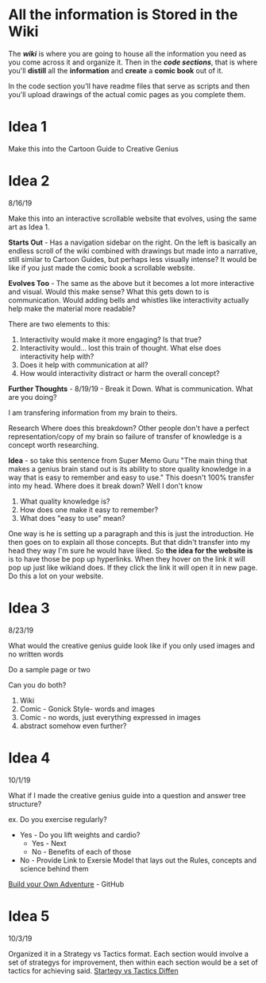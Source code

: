 # All the information is Stored in the Wiki

The _**wiki**_ is where you are going to house all the information you need as you come across it and organize it. Then in the _**code sections**_, that is where you'll **distill** all the **information** and **create** a **comic book** out of it. 

In the code section you'll have readme files that serve as scripts and then you'll upload drawings of the actual comic pages as you complete them.

# Idea 1

Make this into the Cartoon Guide to Creative Genius

# Idea 2  
8/16/19

Make this into an interactive scrollable website that evolves, using the same art as Idea 1. 

**Starts Out** - Has a navigation sidebar on the right. On the left is basically an endless scroll of the wiki combined with drawings but made into a narrative, still similar to Cartoon Guides, but perhaps less visually intense? It would be like if you just made the comic book a scrollable website. 

**Evolves Too** - The same as the above but it becomes a lot more interactive and visual. Would this make sense? What this gets down to is communication. Would adding bells and whistles like interactivity actually help make the material more readable? 

There are two elements to this: 
1. Interactivity would make it more engaging? Is that true? 
2. Interactivity would... lost this train of thought. What else does interactivity help with? 
3. Does it help with communication at all? 
4. How would interactivity distract or harm the overall concept?

**Further Thoughts** - 8/19/19 -
Break it Down. What is communication. What are you doing?

I am transfering information from my brain to theirs. 

Research Where does this breakdown? Other people don't have a perfect representation/copy of my brain so failure of transfer of knowledge is a concept worth researching.

**Idea** - so take this sentence from Super Memo Guru "The main thing that makes a genius brain stand out is its ability to store quality knowledge in a way that is easy to remember and easy to use." This doesn't 100% transfer into my head. Where does it break down? Well I don't know 
1. What quality knowledge is?
2. How does one make it easy to remember?
3. What does "easy to use" mean?

One way is he is setting up a paragraph and this is just the introduction. He then goes on to explain all those concepts. But that didn't transfer into my head they way I'm sure he would have liked. So **the idea for the website is** is to have those be pop up hyperlinks. When they hover on the link it will pop up just like wikiand does. If they click the link it will open it in new page. Do this a lot on your website. 

# Idea 3
8/23/19

What would the creative genius guide look like if you only used images and no written words

Do a sample page or two

Can you do both?
1. Wiki
2. Comic - Gonick Style- words and images
3. Comic - no words, just everything expressed in images
4. abstract somehow even further?

# Idea 4
10/1/19

What if I made the creative genius guide into a question and answer tree structure?

ex. Do you exercise regularly?
* Yes - Do you lift weights and cardio?
  * Yes - Next
  * No - Benefits of each of those
* No - Provide Link to Exersie Model that lays out the Rules, concepts and science behind them

[Build your Own Adventure](https://github.com/udacity/create-your-own-adventure) - GitHub

# Idea 5
10/3/19

Organized it in a Strategy vs Tactics format. Each section would involve a set of strategys for improvement, then within each section would be a set of tactics for achieving said. [Startegy vs Tactics Diffen](https://www.diffen.com/difference/Strategy_vs_Tactic)
